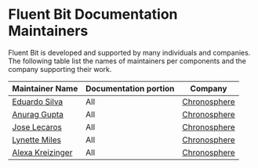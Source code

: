 # Fluent Bit Documentation Maintainers

Fluent Bit is developed and supported by many individuals and companies.  The following table list the names of maintainers per components and the company supporting their work.

| Maintainer Name                                        | Documentation portion    | Company                                           |
| :----------------------------------------------------  | ------------------------ | ------------------------------------------------- |
| [Eduardo Silva](https://github.com/edsiper)            | All                      | [Chronosphere](https://chronosphere.io)           |
| [Anurag Gupta](https://github.com/agup006)             | All                      | [Chronosphere](https://chronosphere.io)           |
| [Jose Lecaros](https://github.com/lecaros)             | All                      | [Chronosphere](https://chronosphere.io)           |
| [Lynette Miles](https://github.com/esmerel)            | All                      | [Chronosphere](https://chronosphere.io)           |
| [Alexa Kreizinger](https://github.com/alexakreizinger) | All                      | [Chronosphere](https://chronosphere.io)           |
